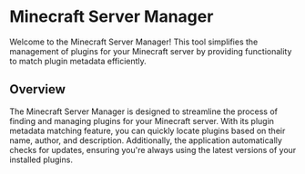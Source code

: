 # Minecraft Server Manager

Welcome to the Minecraft Server Manager! This tool simplifies the management of plugins for your Minecraft server by providing functionality to match plugin metadata efficiently.

## Overview

The Minecraft Server Manager is designed to streamline the process of finding and managing plugins for your Minecraft server. With its plugin metadata matching feature, you can quickly locate plugins based on their name, author, and description. Additionally, the application automatically checks for updates, ensuring you're always using the latest versions of your installed plugins.
